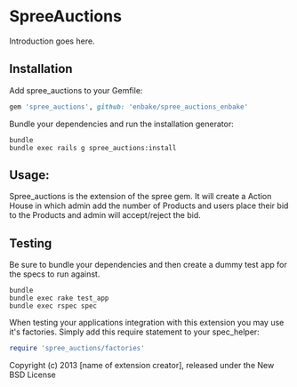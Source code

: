 SpreeAuctions
=============

Introduction goes here.

Installation
------------

Add spree_auctions to your Gemfile:

```ruby
gem 'spree_auctions', github: 'enbake/spree_auctions_enbake'	
```

Bundle your dependencies and run the installation generator:

```shell
bundle
bundle exec rails g spree_auctions:install
```

Usage:
-----
Spree_auctions is the extension of the spree gem. It will create a Action House in which admin add the number of Products and users place their bid to the Products and admin will accept/reject the bid. 

Testing
-------

Be sure to bundle your dependencies and then create a dummy test app for the specs to run against.

```shell
bundle
bundle exec rake test_app
bundle exec rspec spec
```

When testing your applications integration with this extension you may use it's factories.
Simply add this require statement to your spec_helper:

```ruby
require 'spree_auctions/factories'
```

Copyright (c) 2013 [name of extension creator], released under the New BSD License
